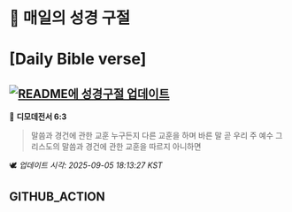 # 🙏 매일의 성경 구절
# [Daily Bible verse]
## [![README에 성경구절 업데이트](https://github.com/DONGSUKA/first_test/actions/workflows/update-readme-bible.yml/badge.svg)](https://github.com/DONGSUKA/first_test/actions/workflows/update-readme-bible.yml)
<!-- START_BIBLE_VERSE -->
📖 **디모데전서 6:3**
> 말씀과 경건에 관한 교훈 누구든지 다른 교훈을 하며 바른 말 곧 우리 주 예수 그리스도의 말씀과 경건에 관한 교훈을 따르지 아니하면

🕊️ _업데이트 시각: 2025-09-05 18:13:27 KST_
  <!-- END_BIBLE_VERSE -->
## GITHUB_ACTION
